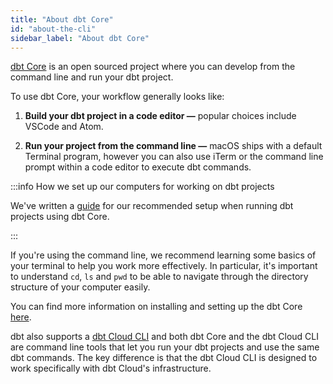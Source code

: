 ```yaml
---
title: "About dbt Core"
id: "about-the-cli"
sidebar_label: "About dbt Core"
---
```


[dbt Core](https://github.com/dbt-labs/dbt-core) is an open sourced project where you can develop from the command line and run your dbt project.

To use dbt Core, your workflow generally looks like:

1. **Build your dbt project in a code editor &mdash;** popular choices include VSCode and Atom.

2. **Run your project from the command line &mdash;** macOS ships with a default Terminal program, however you can also use iTerm or the command line prompt within a code editor to execute dbt commands.

:::info How we set up our computers for working on dbt projects

We've written a [guide](https://discourse.getdbt.com/t/how-we-set-up-our-computers-for-working-on-dbt-projects/243) for our recommended setup when running dbt projects using dbt Core.

:::

If you're using the command line, we recommend learning some basics of your terminal to help you work more effectively. In particular, it's important to understand `cd`, `ls` and `pwd` to be able to navigate through the directory structure of your computer easily.

You can find more information on installing and setting up the dbt Core [here](/docs/core/installation).

dbt also supports a [dbt Cloud CLI](/docs/cloud/cloud-cli-installation) and both dbt Core and the dbt Cloud CLI are command line tools that let you run your dbt projects and use the same dbt commands. The key difference is that the dbt Cloud CLI is designed to work specifically with dbt Cloud's infrastructure.
